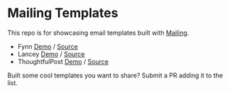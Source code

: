 # Mailing Templates

This repo is for showcasing email templates built with [Mailing](https://www.mailing.run).

- Fynn [Demo](https://fynn-mailing.vercel.app/) / [Source](https://github.com/sofn-xyz/mailing-templates/tree/main/fynn)
- Lancey [Demo](https://lancey-mailing.vercel.app/) / [Source](https://github.com/sofn-xyz/mailing-templates/tree/main/lancey)
- ThoughtfulPost [Demo](https://thoughtful-post-mailing.vercel.app/) / [Source](https://github.com/sofn-xyz/mailing-templates/tree/main/thoughtful-post)

Built some cool templates you want to share? Submit a PR adding it to the list.
